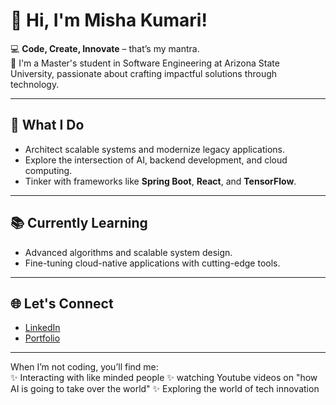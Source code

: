 # 👋 Hi, I'm Misha Kumari!  

💻 **Code, Create, Innovate** – that’s my mantra.  
🌟 I'm a Master's student in Software Engineering at Arizona State University, passionate about crafting impactful solutions through technology.  

---

## 🚀 What I Do  
- Architect scalable systems and modernize legacy applications.  
- Explore the intersection of AI, backend development, and cloud computing.  
- Tinker with frameworks like **Spring Boot**, **React**, and **TensorFlow**.  

---

## 📚 Currently Learning  
- Advanced algorithms and scalable system design.  
- Fine-tuning cloud-native applications with cutting-edge tools.  

---

## 🌐 Let's Connect  
- [LinkedIn](https://www.linkedin.com/in/misha-kumari/)  
- [Portfolio](https://misha141.github.io/)  

---

When I’m not coding, you’ll find me:  
✨ Interacting with like minded people
✨ watching Youtube videos on "how AI is going to take over the world"
✨ Exploring the world of tech innovation  

